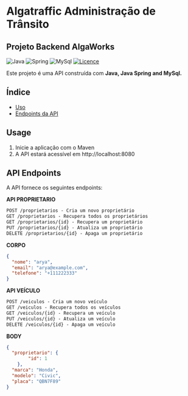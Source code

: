# Algatraffic Administração de Trânsito
## Projeto Backend AlgaWorks

![Java](https://img.shields.io/badge/java-%23ED8B00.svg?style=for-the-badge&logo=openjdk&logoColor=white)
![Spring](https://img.shields.io/badge/spring-%236DB33F.svg?style=for-the-badge&logo=spring&logoColor=white)
![MySql](https://img.shields.io/badge/MySQL-4479A1.svg?style=for-the-badge&logo=MySQL&logoColor=white)
[![Licence](https://img.shields.io/github/license/Ileriayo/markdown-badges?style=for-the-badge)](./LICENSE)

Este projeto é uma API construída com **Java, Java Spring and MySql.**

## Índice

- [Uso](#uso)
- [Endpoints da API](#api-endpoints)

## Usage

1. Inicie a aplicação com o Maven
2. A API estará acessível em http://localhost:8080

## API Endpoints
A API fornece os seguintes endpoints:

**API PROPRIETARIO**
```markdown
POST /proprietarios - Cria um novo proprietário
GET /proprietarios - Recupera todos os proprietários
GET /proprietarios/{id} - Recupera um proprietário
PUT /proprietarios/{id} - Atualiza um proprietário
DELETE /proprietarios/{id} - Apaga um proprietário
```

**CORPO**
```json
{
  "nome": "arya",
  "email": "arya@example.com",
  "telefone": "+111222333"
}
```

**API VEÍCULO**
```markdown
POST /veiculos - Cria um novo veículo
GET /veiculos - Recupera todos os veículos
GET /veiculos/{id} - Recupera um veículo
PUT /veiculos/{id} - Atualiza um veículo
DELETE /veiculos/{id} - Apaga um veículo
```

**BODY**
```json
{
  "proprietario": {
        "id": 1
    },
  "marca": "Honda",
  "modelo": "Civic",
  "placa": "QBN7F89"
}
```
